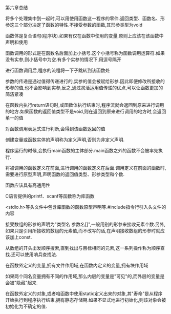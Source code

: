 第六章总结

将多个处理集中到一起时,可以用使用函数这一程序的零件.返回类型、函数名、形参这三个部分决定了函数的特性.不接受参数的函数,其形参类型为void

函数体是复合语句(程序块).如果有仅在函数中使用的变量,原则上应该在该函数中声明和使用

函数调用的形式是在函数名后面加上小括号.这个小括号称为函数调用运算符.如果没有实参,则小括号中为空.有多个实参的情况下,用逗号隔开

进行函数调用后,程序的流程将一下子跳转到该函数处

参数的传递是通过值得传递进行的,实参的值会被赋给形参.因此即便修改所接收的形参的值,也不会影响到实参,反之,通过灵活运用值传递的优点,可以让函数更加的简洁紧凑

在函数内执行return语句时,或函数体执行结束时,程序流就会返回到原来进行调用的地方.如果函数的返回值类型不是void,则在返回到原来进行调用的地方时,会返回单一的值

对函数调用表达式进行判断,会得到该函数返回的值

创建变量或函数实体的声明称为定义声明,否则为非定义声明.

程序运行的时候,会执行main函数的主体部分.main函数之外的函数不会被率先执行.

将被调用的函数定义在前面,进行调用的函数定义在后面.调用定义在前面的函数时,需要进行原型声明,声明函数的返回值类型、形参类型和个数.

函数应该具有高通用性

C语言提供的printf、scanf等函数称为库函数

<stdio.h>等头文件中包含库函数的函数原型声明等.#include指令行引入头文件的内容

接受数组的形参的声明为"类型名 参数名[]",一般用别的形参来接收元素个数.另外,如果只是引用所接收的数组的元素值,而不改写的话,在声明接收数组的形参时就应该加上const.

从数组的开头出发顺序搜索,直到找出与目标相同的元素,这一系列操作称为顺序查找.还可以使用哨兵查找法.

在函数外定义的变量,拥有文件作用域;在函数内定义的变量,拥有块作用域

如果两个同名变量拥有不同的作用域,那么内层的变量是"可见"的,而外层的变量是会被"隐藏"起来.

在函数外定义的对象,或者咱函数中使用static定义出来的对象,其"寿命"是从程序开始执行到程序执行结束,拥有静态存储期.如果不显式地进行初始化,则该对象会被初始化为不确定的值. 